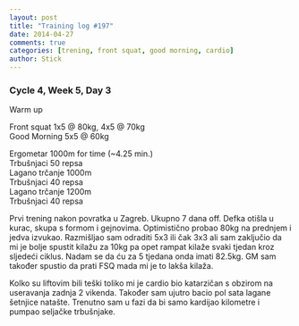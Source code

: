 ```yaml
---
layout: post
title: "Training log #197"
date: 2014-04-27
comments: true
categories: [trening, front squat, good morning, cardio]
author: Stick
---
```


### Cycle 4, Week 5, Day 3  

Warm up   

Front squat 1x5 @ 80kg, 4x5 @ 70kg   
Good Morning 5x5 @ 60kg   

Ergometar 1000m for time (~4.25 min.)  
Trbušnjaci 50 repsa  
Lagano trčanje 1000m  
Trbušnjaci 40 repsa  
Lagano trčanje 1200m   
Trbušnjaci 40 repsa  

Prvi trening nakon povratka u Zagreb. Ukupno 7 dana off. Defka otišla u kurac, skupa s formom i gejnovima. Optimistično probao 80kg na prednjem i jedva izvukao. Razmišljao sam odraditi 5x3 ili čak 3x3 ali sam zaključio da mi je bolje spustit kilažu za 10kg pa opet rampat kilaže svaki tjedan kroz sljedeći ciklus. Nadam se da ću za 5 tjedana onda imati 82.5kg. GM sam također spustio da prati FSQ mada mi je to lakša kilaža.

Kolko su liftovim bili teški toliko mi je cardio bio katarzičan s obzirom na useravanja zadnja 2 vikenda. Također sam ujutro bacio pol sata lagane šetnjice natašte. Trenutno sam u fazi da bi samo kardijao kilometre i pumpao seljačke trbušnjake.
